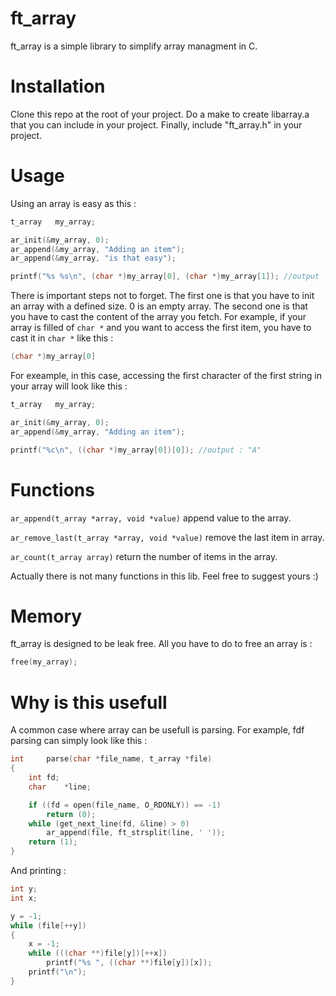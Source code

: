 # ft_array
ft_array is a simple library to simplify array managment in C.

# Installation
Clone this repo at the root of your project. Do a make to create libarray.a that you can include in your project. Finally, include "ft_array.h" in your project.

# Usage
Using an array is easy as this :
```c
t_array   my_array;

ar_init(&my_array, 0);
ar_append(&my_array, "Adding an item");
ar_append(&my_array, "is that easy");

printf("%s %s\n", (char *)my_array[0], (char *)my_array[1]); //output : "Adding an item is that easy"
```
There is important steps not to forget.
The first one is that you have to init an array with a defined size. 0 is an empty array.
The second one is that you have to cast the content of the array you fetch. For example, if your array is filled of `char *` and you want to access the first item, you have to cast it in `char *` like this :
```c
(char *)my_array[0]
```
For exeample, in this case, accessing the first character of the first string in your array will look like this :
```c
t_array   my_array;

ar_init(&my_array, 0);
ar_append(&my_array, "Adding an item");

printf("%c\n", ((char *)my_array[0])[0]); //output : "A"
```
# Functions
`ar_append(t_array *array, void *value)` append value to the array.

`ar_remove_last(t_array *array, void *value)` remove the last item in array.

`ar_count(t_array array)` return the number of items in the array.

Actually there is not many functions in this lib. Feel free to suggest yours :)
# Memory
ft_array is designed to be leak free. All you have to do to free an array is :
```c
free(my_array);
```
# Why is this usefull
A common case where array can be usefull is parsing. For example, fdf parsing can simply look like this :
```c
int		parse(char *file_name, t_array *file)
{
	int	fd;
	char	*line;

	if ((fd = open(file_name, O_RDONLY)) == -1)
		return (0);
	while (get_next_line(fd, &line) > 0)
		ar_append(file, ft_strsplit(line, ' '));
	return (1);
}
```
And printing :
```c
int	y;
int	x;

y = -1;	
while (file[++y])
{
	x = -1;
	while (((char **)file[y])[++x])
		printf("%s ", ((char **)file[y])[x]);
	printf("\n");
}
```
